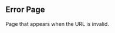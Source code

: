 Error Page
----------
Page that appears when the URL is invalid.

[icon]: fa://fa-file-text/#80ffcf
